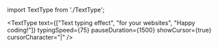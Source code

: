 import TextType from './TextType';

<TextType 
  text={["Text typing effect", "for your websites", "Happy coding!"]}
  typingSpeed={75}
  pauseDuration={1500}
  showCursor={true}
  cursorCharacter="|"
/>